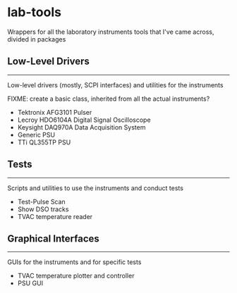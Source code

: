 # lab-tools
Wrappers for all the laboratory instruments tools that I've came across, divided in packages

## Low-Level Drivers
---
Low-level drivers (mostly, SCPI interfaces) and utilities for the instruments

FIXME: create a basic class, inherited from all the actual instruments?

- Tektronix AFG3101 Pulser
- Lecroy HDO6104A Digital Signal Oscilloscope
- Keysight DAQ970A Data Acquisition System
- Generic PSU
- TTi QL355TP PSU

## Tests
---
Scripts and utilities to use the instruments and conduct tests
- Test-Pulse Scan
- Show DSO tracks
- TVAC temperature reader

## Graphical Interfaces
---
GUIs for the instruments and for specific tests
- TVAC temperature plotter and controller
- PSU GUI